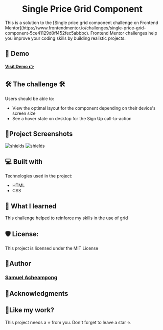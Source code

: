 <h1 align="center">Single Price Grid Component</h1>

<p>This is a solution to the [Single price grid component challenge on Frontend Mentor](https://www.frontendmentor.io/challenges/single-price-grid-component-5ce41129d0ff452fec5abbbc). Frontend Mentor challenges help you improve your coding skills by building realistic projects.  </p>

<h2>🚀 Demo</h2>

<h4><a href="https://yawsamcode.github.io/single-price-grid-component/">  Visit Demo 👉</a></h4>


## 🛠 The challenge 🛠

Users should be able to:

- View the optimal layout for the component depending on their device's screen size
- See a hover state on desktop for the Sign Up call-to-action

## 📸Project Screenshots

<img src="https://res.cloudinary.com/dlykqebw2/image/upload/v1702629082/desktop-design_fcqpzu.jpg" alt="shields">
<img src="https://res.cloudinary.com/dlykqebw2/image/upload/v1702629038/mobile-design_rtvmfn.jpg" alt="shields">

  
## 💻 Built with

Technologies used in the project:

*  HTML
*  CSS


## 📖 What I learned

<p>This challenge helped to reinforce my skills in the use of grid</p>

<h2>🛡️ License:</h2>

This project is licensed under the MIT License


## 🤴Author

### [Samuel Acheampong](https://www.linkedin.com/in/yawsamcode/)

## 🤝Acknowledgments


<h2>💖Like my work?</h2>

This project needs a ⭐️ from you. Don't forget to leave a star ⭐️.   
